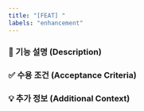 ```yaml
---
title: "[FEAT] "
labels: "enhancement"
---
```


### 📝 기능 설명 (Description)

<!-- 이 기능이 필요한 이유와 목적을 설명해주세요. -->
<!-- 어떤 사용자 가치를 제공하는지 명확히 기술하면 좋습니다. -->

### ✅ 수용 조건 (Acceptance Criteria)

<!-- 이 기능이 '완료'되었다고 판단할 수 있는 구체적인 조건들을 목록으로 작성해주세요. -->
<!-- - [ ] 조건 1: 사용자는 ~를 할 수 있다. -->
<!-- - [ ] 조건 2: ~를 클릭하면, ~ 결과가 나타난다. -->
<!-- - [ ] 조건 3: 특정 API는 ~를 반환해야 한다. -->

### 💡 추가 정보 (Additional Context)

<!-- 참고할 만한 레퍼런스, 스크린샷, 또는 기술적인 제안 사항이 있다면 자유롭게 작성해주세요. -->
